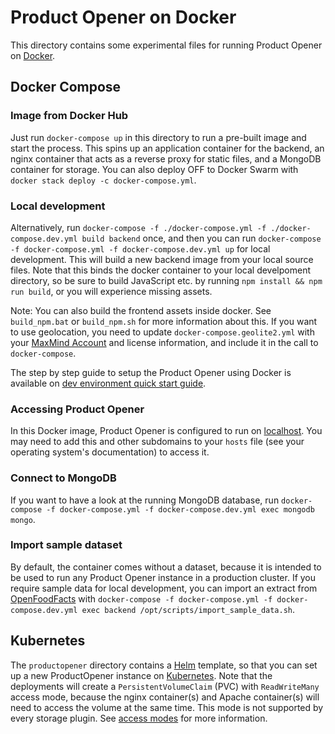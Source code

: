# Product Opener on Docker

This directory contains some experimental files for running Product Opener on [Docker](https://docker.com).

## Docker Compose

### Image from Docker Hub

Just run `docker-compose up` in this directory to run a pre-built image and start the process. This spins up an application container for the backend, an nginx container that acts as a reverse proxy for static files, and a MongoDB container for storage. You can also deploy OFF to Docker Swarm with `docker stack deploy -c docker-compose.yml`.

### Local development

Alternatively, run `docker-compose -f ./docker-compose.yml -f ./docker-compose.dev.yml build backend` once, and then you can run `docker-compose -f docker-compose.yml -f docker-compose.dev.yml up` for local development. This will build a new backend image from your local source files. Note that this binds the docker container to your local develpoment directory, so be sure to build JavaScript etc. by running `npm install && npm run build`, or you will experience missing assets.

Note: You can also build the frontend assets inside docker. See `build_npm.bat` or `build_npm.sh` for more information about this. If you want to use geolocation, you need to update `docker-compose.geolite2.yml` with your [MaxMind Account](https://blog.maxmind.com/2019/12/18/significant-changes-to-accessing-and-using-geolite2-databases/) and license information, and include it in the call to `docker-compose`.

The step by step guide to setup the Product Opener using Docker is available on [dev environment quick start guide](https://github.com/openfoodfacts/openfoodfacts-server/blob/main/installation/dev-environment-quick-start-guide.md).

### Accessing Product Opener

In this Docker image, Product Opener is configured to run on [localhost](http://world.productopener.localhost/). You may need to add this and other subdomains to your `hosts` file (see your operating system's documentation) to access it.

### Connect to MongoDB

If you want to have a look at the running MongoDB database, run `docker-compose -f docker-compose.yml -f docker-compose.dev.yml exec mongodb mongo`.

### Import sample dataset

By default, the container comes without a dataset, because it is intended to be used to run any Product Opener instance in a production cluster. If you require sample data for local development, you can import an extract from [OpenFoodFacts](https://world.openfoodfacts.org) with `docker-compose -f docker-compose.yml -f docker-compose.dev.yml exec backend /opt/scripts/import_sample_data.sh`.

## Kubernetes

The `productopener` directory contains a <a href="https://helm.sh">Helm</a> template, so that you can set up a new ProductOpener instance on <a href="https://kubernetes.io">Kubernetes</a>. Note that the deployments will create a `PersistentVolumeClaim` (PVC) with `ReadWriteMany` access mode, because the nginx container(s) and Apache container(s) will need to access the volume at the same time. This mode is not supported by every storage plugin. See [access modes](https://kubernetes.io/docs/concepts/storage/persistent-volumes/#access-modes) for more information.
